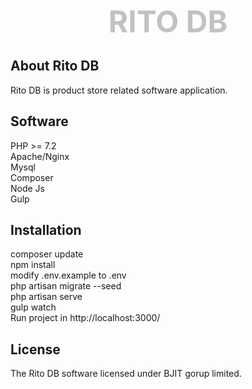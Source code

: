 <p align="center"><font size="20" color="#c2c2c2"><b>RITO DB</b></font></p>



## About Rito DB

Rito DB is product store related software application.

## Software

PHP >= 7.2<br>
Apache/Nginx<br>
Mysql<br>
Composer<br>
Node Js<br>
Gulp<br>


## Installation

composer update<br>
npm install<br>
modify .env.example to .env<br>
php artisan migrate --seed<br>
php artisan serve<br>
gulp watch<br>
Run project in http://localhost:3000/<br>


## License

The Rito DB software licensed under BJIT gorup limited.
